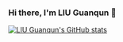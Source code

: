 ### Hi there, I'm LIU Guanqun 👋
[![LIU Guanqun's GitHub stats](https://github-readme-stats.vercel.app/api?username=PhilipLGQ)](https://github.com/anuraghazra/github-readme-stats)
